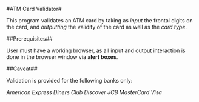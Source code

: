 #ATM Card Validator#

This program validates an ATM card by taking as _input_ the frontal digits on the card, and _outputting_ the validity of the card as well as the _card type_. 

##Prerequisites##

User must have a working browser, as all input and output interaction is done in the browser window via **alert boxes**.

##Caveat##

Validation is provided for the following banks only:

*American Express*
*Diners Club*
*Discover*
*JCB*
*MasterCard*
*Visa*
